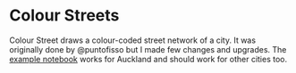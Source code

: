 # Colour Streets

Colour Street draws a colour-coded street network of a city. It was originally done by @puntofisso but I made few changes and upgrades. The [example notebook](https://github.com/saeidadli/colour-street/blob/master/ipynb/example.ipynb) works for Auckland and should work for other cities too. 
